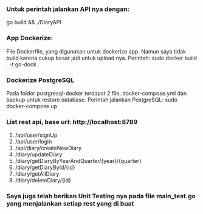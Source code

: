 ### Untuk perintah jalankan API nya dengan:
go build && ./DiaryAPI

### App Dockerize:
File Dockerfile, yang digunakan untuk dockerize app. Namun saya tidak build karena cukup besar jadi untuk upload nya. Perintah:
sudo docker build . -t go-dock

### Dockerize PostgreSQL
Pada folder postgresql-docker terdapat 2 file, docker-compose.yml dan backup untuk restore database. Perintah jalankan PostgreSQL:
sudo docker-compose up

### List rest api, base url: http://localhost:8789
1. /api/user/signUp
2. /api/user/login
3. /api/diary/createNewDiary
4. /diary/updateDiary
5. /diary/getDiaryByYearAndQuarter/{year}/{quarter}
6. /diary/getDiaryById/{id}
7. /diary/getAllDiary
8. /diary/deleteDiary/{id}

### Saya juga telah berikan Unit Testing nya pada file main_test.go yang menjalankan setiap rest yang di buat
 
